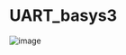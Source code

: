 # UART_basys3

![image](https://github.com/stardust-GS/UART_basys3/assets/89726761/29cc9454-6771-4d2e-a9f8-8944b9eb41e4)
